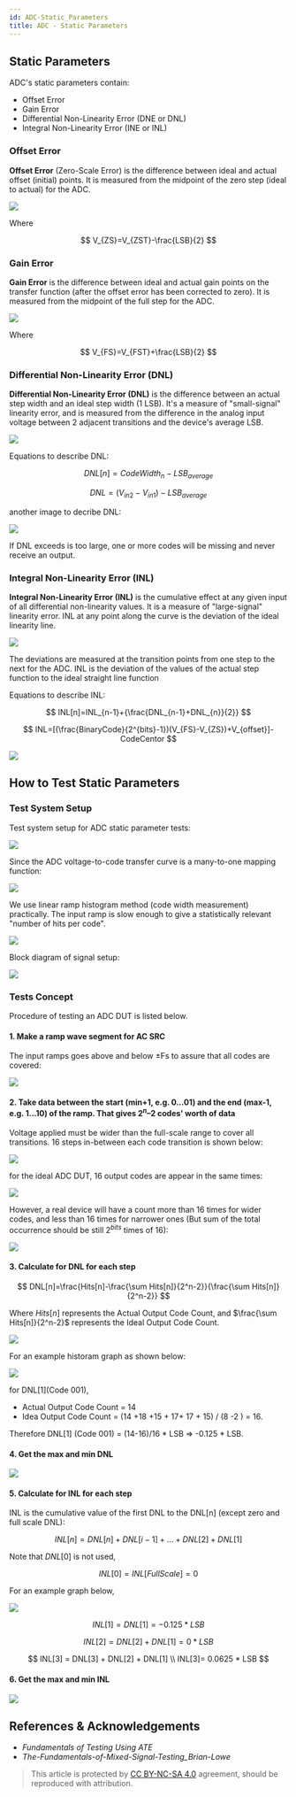 ```yaml
---
id: ADC-Static_Parameters
title: ADC - Static Parameters
---
```


## Static Parameters

ADC's static parameters contain:

- Offset Error
- Gain Error
- Differential Non-Linearity Error (DNE or DNL)
- Integral Non-Linearity Error (INE or INL)

### Offset Error

**Offset Error** (Zero-Scale Error) is the difference between ideal and actual offset (initial) points. It is measured from the midpoint of the zero step (ideal to actual) for the ADC.

![](https://cos.wiki-power.com/img/20221008154521.png)

Where

$$
V_{ZS}=V_{ZST}-\frac{LSB}{2}
$$

### Gain Error

**Gain Error** is the difference between ideal and actual gain points on the transfer function (after the offset error has been corrected to zero). It is measured from the midpoint of the full step for the ADC.

![](https://cos.wiki-power.com/img/20221008155259.png)

Where

$$
V_{FS}=V_{FST}+\frac{LSB}{2}
$$

### Differential Non-Linearity Error (DNL)

**Differential Non-Linearity Error (DNL)** is the difference between an actual step width and an ideal step width (1 LSB). It's a measure of "small-signal" linearity error, and is measured from the difference in the analog input voltage between 2 adjacent transitions and the device's average LSB.

![](https://cos.wiki-power.com/img/20221008160020.png)

Equations to describe DNL:

$$
DNL[n]=CodeWidth_n-LSB_{average}
$$

$$
DNL=(V_{in2}-V_{in1})-LSB_{average}
$$

another image to decribe DNL:

![](https://cos.wiki-power.com/img/20221008161707.png)

If DNL exceeds is too large, one or more codes will be missing and never receive an output.

### Integral Non-Linearity Error (INL)

**Integral Non-Linearity Error (INL)** is the cumulative effect at any given input of all differential non-linearity values. It is a measure of "large-signal" linearity error. INL at any point along the curve is the deviation of the ideal linearity line.

![](https://cos.wiki-power.com/img/20221008163705.png)

The deviations are measured at the transition points from one step to the next for the ADC. INL is the deviation of the values of the actual step function to the ideal straight line function

Equations to describe INL:

$$
INL[n]=INL_{n-1}+{\frac{DNL_{n-1}+DNL_{n}}{2}}
$$

$$
INL=[(\frac{BinaryCode}{2^{bits}-1})(V_{FS}-V_{ZS})+V_{offset}]-CodeCentor
$$

![](https://cos.wiki-power.com/img/20221008163911.png)

## How to Test Static Parameters

### Test System Setup

Test system setup for ADC static parameter tests:

![](https://cos.wiki-power.com/img/20221008184721.png)

Since the ADC voltage-to-code transfer curve is a many-to-one mapping function:

![](https://cos.wiki-power.com/img/20221008185819.png)

We use linear ramp histogram method (code width measurement) practically. The input ramp is slow enough to give a statistically relevant "number of hits per code".

![](https://cos.wiki-power.com/img/20221008190154.png)

Block diagram of signal setup:

![](https://cos.wiki-power.com/img/20221008190612.png)

### Tests Concept

Procedure of testing an ADC DUT is listed below.

#### 1. Make a ramp wave segment for AC SRC

The input ramps goes above and below ±Fs to assure that all codes are covered:

![](https://cos.wiki-power.com/img/20221008193036.png)

#### 2. Take data between the start (min+1, e.g. 0…01) and the end (max-1, e.g. 1…10) of the ramp. That gives $2^n – 2$ codes' worth of data

Voltage applied must be wider than the full-scale range to cover all transitions. 16 steps in-between each code transition is shown below:

![](https://cos.wiki-power.com/img/20221008194207.png)

for the ideal ADC DUT, 16 output codes are appear in the same times:

![](https://cos.wiki-power.com/img/20221008194450.png)

However, a real device will have a count more than 16 times for wider codes, and less than 16 times for narrower ones (But sum of the total occurrence should be still $2^{bits}$ times of 16):

![](https://cos.wiki-power.com/img/20221008194813.png)

#### 3. Calculate for DNL for each step

$$
DNL[n]=\frac{Hits[n]-\frac{\sum Hits[n]}{2^n-2}}{\frac{\sum Hits[n]}{2^n-2}}
$$

Where $Hits[n]$ represents the Actual Output Code Count, and $\frac{\sum Hits[n]}{2^n-2}$ represents the Ideal Output Code Count.

![](https://cos.wiki-power.com/img/20221008234157.png)

For an example historam graph as shown below:

![](https://cos.wiki-power.com/img/20221008234921.png)

for DNL[1](Code 001),

- Actual Output Code Count = 14
- Idea Output Code Count = (14 +18 +15 + 17+ 17 + 15) / (8 -2 ) = 16.

Therefore DNL[1] (Code 001) = (14-16)/16 \* LSB => -0.125 \* LSB.

#### 4. Get the max and min DNL

![](https://cos.wiki-power.com/img/20221008235342.png)

#### 5. Calculate for INL for each step

INL is the cumulative value of the first DNL to the DNL[n] (except zero and full scale DNL):

$$
INL[n]=DNL[n]+DNL[i-1]+...+DNL[2]+DNL[1]
$$

Note that $DNL[0]$ is not used,

$$
INL[0]=INL[FullScale]=0
$$

For an example graph below,

![](https://cos.wiki-power.com/img/20221009201547.png)

$$
INL[1] = DNL[1] = -0.125 * LSB
$$

$$
INL[2] = DNL[2] + DNL[1] = 0 * LSB
$$

$$
INL[3] = DNL[3] + DNL[2] + DNL[1] \\
INL[3]= 0.0625 * LSB
$$

#### 6. Get the max and min INL

![](https://cos.wiki-power.com/img/20221009201838.png)

## References & Acknowledgements

- *Fundamentals of Testing Using ATE*
- *The-Fundamentals-of-Mixed-Signal-Testing_Brian-Lowe*

> This article is protected by [CC BY-NC-SA 4.0](https://creativecommons.org/licenses/by/4.0/deed.en) agreement, should be reproduced with attribution.
